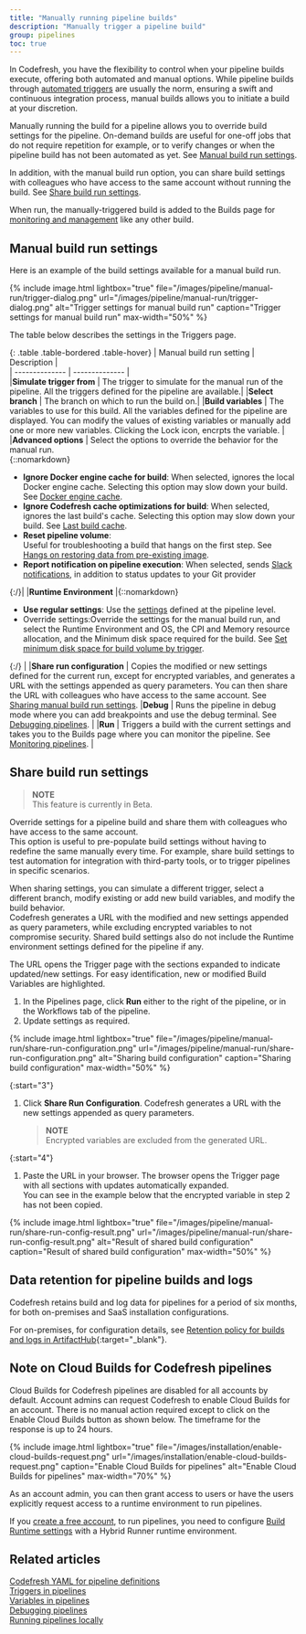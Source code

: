 ```yaml
---
title: "Manually running pipeline builds"
description: "Manually trigger a pipeline build"
group: pipelines
toc: true
---
```


In Codefresh, you have the flexibility to control when your pipeline builds execute, offering both automated and manual options. 
While pipeline builds through [automated triggers]({{site.baseurl}}/docs/pipelines/triggers/) are usually the norm, ensuring a swift and continuous integration process, manual builds allows you to initiate a build at your discretion.

Manually running the build for a pipeline allows you to override build settings for the pipeline. On-demand builds are useful for one-off jobs that do not require repetition for example, or to verify changes or when the pipeline build has not been automated as yet. See [Manual build run settings](#manual-build-run-settings).  

In addition, with the manual build run option, you can share build settings with colleagues who have access to the same account without running the build. See [Share build run settings](#share-build-run-settings). 

When run, the manually-triggered build is added to the Builds page for [monitoring and management]({{site.baseurl}}/docs/pipelines/monitoring-pipelines/) like any other build.



## Manual build run settings
Here is an example of the build settings available for a manual build run. 

{% include 
image.html 
lightbox="true" 
file="/images/pipeline/manual-run/trigger-dialog.png" 
url="/images/pipeline/manual-run/trigger-dialog.png"
alt="Trigger settings for manual build run" 
caption="Trigger settings for manual build run"
max-width="50%"
%}

The table below describes the settings in the Triggers page. 

{: .table .table-bordered .table-hover}
| Manual build run setting | Description            |  
| --------------        | --------------         |  
|**Simulate trigger from**      | The trigger to simulate for the manual run of the pipeline. All the triggers defined for the pipeline are available.|
|**Select branch**      | The branch on which to run the build on.|
|**Build variables**       | The variables to use for this build. All the variables defined for the pipeline are displayed. You can modify the values of existing variables or manually add one or more new variables. Clicking the Lock icon, encrpts the variable.    |
|**Advanced options**        | Select the options to override the behavior for the manual run. <br>{::nomarkdown}<ul><li><b>Ignore Docker engine cache for build</b>: When selected, ignores the local Docker engine cache. Selecting this option may slow down your build. See <a href="https://codefresh.io/docs/docs/kb/articles/disabling-codefresh-caching-mechanisms/">Docker engine cache</a>.</li><li><b>Ignore Codefresh cache optimizations for build</b>: When selected, ignores the last build's cache. Selecting this option may slow down your build. See <a href="https://codefresh.io/docs/docs/kb/articles/disabling-codefresh-caching-mechanisms/">Last build cache</a>.</li><li><b>Reset pipeline volume</b>:</li>Useful for troubleshooting a build that hangs on the first step.  See <a href="https://codefresh.io/docs/docs/kb/articles/restoring-data-from-pre-existing-image-hangs-on/">Hangs on restoring data from pre-existing image</a>.</li><li><b>Report notification on pipeline execution</b>: When selected, sends <a href="https://codefresh.io/docs/docs/integrations/notifications/slack-integration/">Slack notifications</a>, in addition to status updates to your Git provider</li></ul>{:/}|
|**Runtime Environment**        |{::nomarkdown}<ul><li><b>Use regular settings</b>: Use the <a href="https://codefresh.io/docs/docs/pipelines/pipelines/#pipeline-settings">settings</a> defined at the pipeline level.</li><li>Override settings</b>:Override the settings for the manual build run, and select the Runtime Environment and OS, the CPI and Memory resource allocation, and the Minimum disk space required for the build. See <a href="https://codefresh.io/docs/docs/pipelines/triggers/git-triggers/#set-minimum-disk-space-for-build-volume-by-trigger">Set minimum disk space for build volume by trigger</a>.</li></ul>{:/} |
|**Share run configuration**      | Copies the modified or new settings defined for the current run, except for encrypted variables, and generates a URL with the settings appended as query parameters. You can then share the URL with colleagues who have access to the same account. See [Sharing manual build run settings](#sharing-manual-build-run-settings).
|**Debug** | Runs the pipeline in debug mode where you can add breakpoints and use the debug terminal. See [Debugging pipelines]({{site.baseurl}}/docs/pipelines/debugging-pipelines/). |
|**Run** | Triggers a build with the current settings and takes you to the Builds page where you can monitor the pipeline. See [Monitoring pipelines]({{site.baseurl}}/docs/pipelines/monitoring-pipelines/). |



## Share build run settings 
>**NOTE**  
This feature is currently in Beta.

Override settings for a pipeline build and share them with colleagues who have access to the same account.    
This option is useful to pre-populate build settings without having to redefine the same manually every time. For example, share build settings to test automation for integration with third-party tools, or to trigger pipelines in specific scenarios.  

When sharing settings, you can simulate a different trigger, select a different branch, modify existing or add new build variables, and modify the build behavior.  
Codefresh generates a URL with the modified and new settings appended as query parameters, while excluding encrypted variables to not compromise security. Shared build settings also do not include the Runtime environment settings defined for the pipeline if any.  

The URL opens the Trigger page with the sections expanded to indicate updated/new settings. For easy identification, new or modified Build Variables are highlighted. 

1. In the Pipelines page, click **Run** either to the right of the pipeline, or in the Workflows tab of the pipeline.
1. Update settings as required.

{% include 
image.html 
lightbox="true" 
file="/images/pipeline/manual-run/share-run-configuration.png" 
url="/images/pipeline/manual-run/share-run-configuration.png"
alt="Sharing build configuration" 
caption="Sharing build configuration"
max-width="50%"
%}

{:start="3"}
1. Click **Share Run Configuration**.
  Codefresh generates a URL with the new settings appended as query parameters.
  
    >**NOTE**  
    Encrypted variables are excluded from the generated URL.

{:start="4"}
1. Paste the URL in your browser.
  The browser opens the Trigger page with all sections with updates automatically expanded.  
  You can see in the example below that the encrypted variable in step 2 has not been copied.

{% include 
image.html 
lightbox="true" 
file="/images/pipeline/manual-run/share-run-config-result.png" 
url="/images/pipeline/manual-run/share-run-config-result.png"
alt="Result of shared build configuration" 
caption="Result of shared build configuration"
max-width="50%"
%}

## Data retention for pipeline builds and logs
Codefresh retains build and log data for pipelines for a period of six months, for both on-premises and SaaS installation configurations. 

For on-premises, for configuration details, see [Retention policy for builds and logs in ArtifactHub](https://artifacthub.io/packages/helm/codefresh-onprem/codefresh#retention-policy-for-builds-and-logs){:target="\_blank"}.

## Note on Cloud Builds for Codefresh pipelines

Cloud Builds for Codefresh pipelines are disabled for all accounts by default. 
Account admins can request Codefresh to enable Cloud Builds for an account. There is no manual action required except to click on the Enable Cloud Builds button as shown below. The timeframe for the response is up to 24 hours.<br>

{% include image.html
  lightbox="true"
  file="/images/installation/enable-cloud-builds-request.png"
  url="/images/installation/enable-cloud-builds-request.png"
  caption="Enable Cloud Builds for pipelines"
  alt="Enable Cloud Builds for pipelines"
  max-width="70%"
    %} 

As an account admin, you can then grant access to users or have the users explicitly request access to a runtime environment to run pipelines. 

If you [create a free account]({{site.baseurl}}/docs/quick-start/create-codefresh-account/), to run pipelines, you need to configure [Build Runtime settings]({{site.baseurl}}/docs/pipelines/pipelines/#build-runtime) with a Hybrid Runner runtime environment.  

## Related articles
[Codefresh YAML for pipeline definitions]({{site.baseurl}}/docs/pipelines/what-is-the-codefresh-yaml/)  
[Triggers in pipelines]({{site.baseurl}}/docs/pipelines/triggers/)  
[Variables in pipelines]({{site.baseurl}}/docs/pipelines/variables/)  
[Debugging pipelines]({{site.baseurl}}/docs/pipelines/debugging-pipelines/)  
[Running pipelines locally]({{site.baseurl}}/docs/pipelines/running-pipelines-locally/)  
